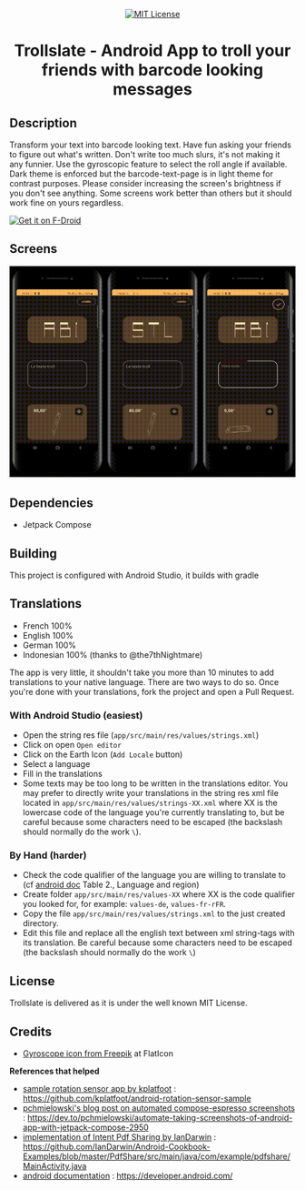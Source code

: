 <p align="center">
      <a href="https://scott-hamilton.mit-license.org/"><img alt="MIT License" src="https://img.shields.io/badge/License-MIT-525252.svg?labelColor=292929&logo=creative%20commons&style=for-the-badge" /></a>
</p>
<h1 align="center">Trollslate - Android App to troll your friends with barcode looking messages</h1>

## Description
Transform your text into barcode looking text.
Have fun asking your friends to figure out what's written.
Don't write too much slurs, it's not making it any funnier.
Use the gyroscopic feature to select the roll angle if available.
Dark theme is enforced but the barcode-text-page is in light theme for contrast purposes.
Please consider increasing the screen's brightness if you don't see anything.
Some screens work better than others but it should work fine on yours regardless.

[<img src="https://fdroid.gitlab.io/artwork/badge/get-it-on.png"
     alt="Get it on F-Droid"
     height="80">](https://f-droid.org/packages/org.scotthamilton.trollslate/)

## Screens
![Demo](https://github.com/SCOTT-HAMILTON/Trollslate/raw/master/demos/combined-demo.gif)

## Dependencies
 - Jetpack Compose

## Building
This project is configured with Android Studio, it builds with gradle

## Translations
 - French 100%
 - English 100%
 - German 100%
 - Indonesian 100% (thanks to @the7thNightmare)

The app is very little, it shouldn't take you more than 10 minutes
to add translations to your native language. There are two ways to do so.
Once you're done with your translations, fork the project and open a Pull Request.

### With Android Studio (easiest)
 - Open the string res file (`app/src/main/res/values/strings.xml`)
 - Click on open `Open editor`
 - Click on the Earth Icon (`Add Locale` button)
 - Select a language
 - Fill in the translations
 - Some texts may be too long to be written in the translations editor. 
 You may prefer to directly write your translations in the string res
 xml file located in `app/src/main/res/values/strings-XX.xml` where XX
 is the lowercase code of the language you're currently translating to,
 but be careful because some characters need to be escaped
 (the backslash should normally do the work `\`).

### By Hand (harder)
 - Check the code qualifier of the language you are willing to translate to
 (cf [android doc](https://developer.android.com/guide/topics/resources/providing-resources#AlternativeResources)
 Table 2., Language and region)
 - Create folder `app/src/main/res/values-XX` where XX is the code qualifier
 you looked for, for example: `values-de`, `values-fr-rFR`.
 - Copy the file `app/src/main/res/values/strings.xml` to the just created directory.
 - Edit this file and replace all the english text between xml string-tags with its translation.
 Be careful because some characters need to be escaped
 (the backslash should normally do the work `\`)


## License
Trollslate is delivered as it is under the well known MIT License.

## Credits
 - [Gyroscope icon from Freepik](https://www.flaticon.com/free-icons/rotate) at FlatIcon

**References that helped**
 - [sample rotation sensor app by kplatfoot] : <https://github.com/kplatfoot/android-rotation-sensor-sample>
 - [pchmielowski's blog post on automated compose-espresso screenshots] : <https://dev.to/pchmielowski/automate-taking-screenshots-of-android-app-with-jetpack-compose-2950>
 - [implementation of Intent Pdf Sharing by IanDarwin] : <https://github.com/IanDarwin/Android-Cookbook-Examples/blob/master/PdfShare/src/main/java/com/example/pdfshare/MainActivity.java>
 - [android documentation] : <https://developer.android.com/>

[//]: # (These are reference links used in the body of this note and get stripped out when the markdown processor does its job. There is no need to format nicely because it shouldn't be seen. Thanks SO - http://stackoverflow.com/questions/4823468/store-comments-in-markdown-syntax)

   [sample rotation sensor app by kplatfoot]: <https://github.com/kplatfoot/android-rotation-sensor-sample>
   [pchmielowski's blog post on automated compose-espresso screenshots]: <https://dev.to/pchmielowski/automate-taking-screenshots-of-android-app-with-jetpack-compose-2950>
   [implementation of Intent Pdf Sharing by IanDarwin]: <https://github.com/IanDarwin/Android-Cookbook-Examples/blob/master/PdfShare/src/main/java/com/example/pdfshare/MainActivity.java>
   [android documentation]: <https://developer.android.com/>
